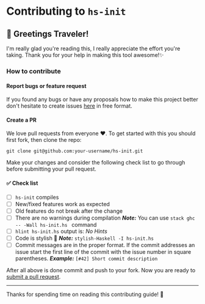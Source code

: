 # Contributing to `hs-init`

## :wave: Greetings Traveler!

I'm really glad you're reading this, I really appreciate the effort you're taking. Thank you for your help in making this tool awesome!:sparkles:

### How to contribute
#### Report bugs or feature request
If you found any bugs or have any proposals how to make this project better
don't hesitate to create issues [here][issues] in free format.

#### Create a PR
We love pull requests from everyone :heart:.
To get started with this you should first fork, then clone the repo:

    git clone git@github.com:your-username/hs-init.git

Make your changes and consider the following check list to go through before submitting your pull request.

#### :white_check_mark: Check list
- [ ] `hs-init` compiles
- [ ] New/fixed features work as expected
- [ ] Old features do not break after the change
- [ ] There are no warnings during compilation
    **_Note:_** You can use `stack ghc -- -Wall hs-init.hs ` command
- [ ] `hlint hs-init.hs` output is: _No Hints_
- [ ] Code is stylish :lipstick:
    **_Note:_** `stylish-Haskell -I hs-init.hs`
- [ ] Commit messages are in the proper format. If the commit addresses an issue start
      the first line of the commit with the issue number in square parentheses.
    **_Example:_** `[#42] Short commit description`

After all above is done commit and push to your fork.
Now you are ready to [submit a pull request][pr].


----------
Thanks for spending time on reading this contributing guide! :sparkling_heart:

[pr]: https://github.com/kowainik/hs-init/compare/
[issues]: https://github.com/kowainik/hs-init/issues/new
